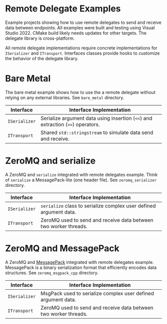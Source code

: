 # Remote Delegate Examples

Example projects showing how to use remote delegates to send and receive data between endpoints. All examples were built and testing using Visual Studio 2022. CMake build likely needs updates for other targets. The delegate library is cross-platform.

All remote delegate implementations require concrete implementations for `ISerializer` and `ITransport`. Interfaces classes provide hooks to customize the behavior of the delegate library.

# Bare Metal

The bare metal example shows how to use the a remote delegate without relying on any external libraries. See `bare_metal` directory.

| Interface | Interface Implementation |
| --- | --- |
| `ISerializer` | Serialize argument data using insertion (`<<`) and extraction (`>>`) operators. |
| `ITransport` | Shared `std::stringstream` to simulate data send and receive. |

# ZeroMQ and serialize

A ZeroMQ and `serialize` integrated with remote delegates example. Think of `serialize` a MessagePack-lite (one header file). See `zeromq_serializer` directory.

| Interface | Interface Implementation |
| --- | --- |
| `ISerializer` | `serialize` class to serialize complex user defined argument data. |
| `ITransport` | ZeroMQ used to send and receive data between two worker threads. |

# ZeroMQ and MessagePack

A ZeroMQ and [MessagePack](https://github.com/msgpack/msgpack-c/tree/cpp_master) integrated with remote delegates example. MessagePack is a binary serialization format that efficiently encodes data structures. See `zeromq_msgpack_cpp` directory.

| Interface | Interface Implementation |
| --- | --- |
| `ISerializer` | MsgPack used to serialize complex user defined argument data. |
| `ITransport` | ZeroMQ used to send and receive data between two worker threads. |

